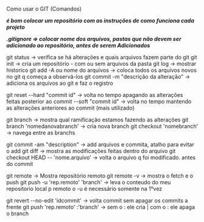 Como usar o GIT (Comandos)

***é bom colocar um repositório com as instruções de como funciona cada projeto***

***.gitignore => colocar nome dos arquivos, pastas que não devem ser adicionado ao repositório, antes de serem Adicionados***

git status                              -> verifica se há alterações e quais arquivos fazem parte do git
git init                                -> cria um repositório - com ou sem arquivos da pasta
git log                                 -> mostrar historico
git add -A ou nome do arquivos          -> coloca todos os arquivos novos no git q começa a observá-los
git commit -m "descrição da alteração"  -> adiciona os arquivos ao git e faz o registro

git reset
        --hard  "commit id"             -> volta no tempo apagando as alterações feitas posterior ao commit 
        --soft  "commit id"             -> volta no tempo mantendo as alterações anteriores ao commit (mais utilizado)

git branch                              -> mostra qual ramificação estamos fazendo as alterações
git branch 'nomedanovabranch'           -> cria nova branch
git checkout 'nomebranch'               -> navega entre as branchs

git commit -am "description"            -> add arquivos e commita, atalho para evitar o add
git diff                                -> mostra as modificações feitas dentro do arquivo
git checkout HEAD -- 'nome.arquivo'     -> volta o arquivo q foi modificado. antes do commit

git remote                              -> Mostra repositório remoto
git remote -v                           -> mostra o fetch e o push 
git push -u 'rep.remoto' 'branch'       -> leva o conteudo do meu repositorio local p remoto 
o -u é necessário somente na 1°vez

git revert --no-edit 'idcommit'         -> volta commit sem apagar os commits a frente
git push 'rep.remoto' :'branch'         -> sem o : ele cria | com o : ele apaga o branch